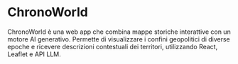 # ChronoWorld
ChronoWorld è una web app che combina mappe storiche interattive con un motore AI generativo. Permette di visualizzare i confini geopolitici di diverse epoche e ricevere descrizioni contestuali dei territori, utilizzando React, Leaflet e API LLM.
